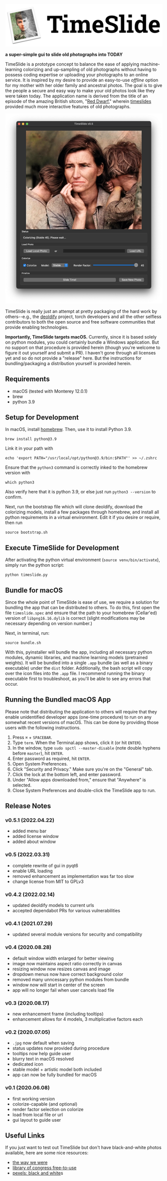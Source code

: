 ![TimeSlide](./imgs/logo.png)

__a super-simple gui to slide old photographs into TODAY__

TimeSlide is a prototype concept to balance the ease of applying machine-learning colorizing and up-sampling of old photographs without having to possess coding expertise or uploading your photographs to an online service. It is inspired by my desire to provide an easy-to-use *offline* option for my mother with her older family and ancestral photos. The goal is to give the people a secure and easy way to make your old photos look like they were taken today. The application name is derived from the title of an episode of the amazing British sitcom, "[Red Dwarf](https://www.reddwarf.co.uk/news/index.cfm)," wherein [timeslides](https://en.wikipedia.org/wiki/Timeslides) provided much more interactive features of old photographs.

![TimeSlide Screenshot](./imgs/timeslide_screenshot.png)

TimeSlide is really just an attempt at pretty packaging of the hard work by others--e.g., the [deoldify](https://github.com/jantic/DeOldify) project, torch developers and all the other selfless contributors to both the open source and free software communities that provide enabling technologies.

__Importantly, TimeSlide targets macOS.__ Currently, since it is based solely on python modules, you could certainly bundle a Windows application. But no support on that procedure is provided herein (though you're welcome to figure it out yourself and submit a PR). I haven't gone through all licenses yet and so do not provide a "release" here. But the instructions for bundling/packaging a distribution yourself is provided herein.

## Requirements
- macOS (tested with Monterey 12.0.1)
- brew
- python 3.9

## Setup for Development

In macOS, install [homebrew](https://brew.sh). Then, use it to install Python 3.9.
```
brew install python@3.9
```

Link it in your path with 
```
echo 'export PATH="/usr/local/opt/python@3.9/bin:$PATH"' >> ~/.zshrc
```

Ensure that the `python3` command is correctly inked to the homebrew version with
```
which python3
```

Also verify here that it is python 3.9, or else just run `python3 --version` to confirm.

Next, run the bootstrap file which will clone deoldify, download the colorizing models, install a few packages through homebrew, and install all python requirements in a virtual environment. Edit it if you desire or require, then run
```
source bootstrap.sh
```

## Execute TimeSlide for Development

After activating the python virtual environment (`source venv/bin/activate`), simply run the python script:
```
python timeslide.py
```

## Bundle for macOS

Since the whole point of TimeSlide is ease of use, we require a solution for bundling the app that can be distributed to others. To do this, first open the file `timeslide.spec` and ensure that the path to your homebrew (Cellar'ed) version of `libpng16.16.dylib` is correct (slight modifications may be necessary depending on version number.) 

Next, in terminal, run:
```
source bundle.sh
```

With this, pyinstaller will bundle the app, including all necessary python modules, dynamic libraries, and machine learning models (pretrained weights). It will be bundled into a single `.app` bundle (as well as a binary executable) under the `dist` folder. Additionally, the bash script will copy over the icon files into the `.app` file. I recommend running the binary executable first to troubleshoot, as you'll be able to see any errors that occur. 

## Running the Bundled macOS App

Please note that distributing the application to others will require that they enable unidentified developer apps (one-time procedure) to run on any somewhat recent versions of macOS. This can be done by providing those users with the following instructions.

1. Press `⌘` + `SPACEBAR`.
2. Type `term`. When the Terminal.app shows, click it (or hit `ENTER`).
3. In the window, type `sudo spctl --master-disable` (note double hyphens before `master`), hit `ENTER`.
4. Enter password as required, hit `ENTER`.
5. Open System Preferences.
6. Click "Security and Privacy." Make sure you're on the "General" tab.
7. Click the lock at the bottom left, and enter password.
8. Under "Allow apps downloaded from," ensure that "Anywhere" is selected.
9. Close System Preferences and double-click the TimeSlide app to run.

## Release Notes

### v0.5.1 (2022.04.22)
- added menu bar
- added license window
- added about window

### v0.5 (2022.03.31)
- complete rewrite of gui in pyqt6
- enable URL loading
- removed enhancement as implementation was far too slow
- change license from MIT to GPLv3

### v0.4.2 (2022.02.14)
- updated deoldify models to current urls
- accepted dependabot PRs for various vulnerabilities

### v0.4.1 (2021.07.29)
- updated several module versions for security and compatibility

### v0.4 (2020.08.28)
- default window width enlarged for better viewing
- image now maintains aspect ratio correctly in canvas
- resizing window now resizes canvas and image
- dropdown menus now have correct background color
- removed many unncessary python modules from bundle
- window now will start in center of the screen
- app will no longer fail when user cancels load file

### v0.3 (2020.08.17)
- new enhancement frame (including tooltips)
- enhancement allows for 4 models, 3 multiplicative factors each

### v0.2 (2020.07.05)

- `.jpg` now default when saving
- status updates now provided during procedure
- tooltips now help guide user
- blurry text in macOS resolved
- dedicated icon
- stable model + artistic model both included
- app can now be fully bundled for macOS

### v0.1 (2020.06.08)

- first working version
- colorize-capable (and optional)
- render factor selection on colorize
- load from local file or url
- gui layout to guide user

## Useful Links

If you just want to test out TimeSlide but don't have black-and-white photos available, here are some nice resources:

- [the way we were](https://www.reddit.com/r/TheWayWeWere/)
- [library of congress free-to-use](https://www.loc.gov/free-to-use/)
- [pexels: black and white](https://www.pexels.com/search/black%20and%20white/)s